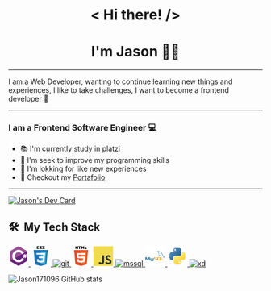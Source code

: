 <h1 align="center">
    < Hi there! />
     
</h1>
<h1 align="center">
    I'm Jason 👨‍💻
</h1>


-------
I am a Web Developer, wanting to continue learning new things and experiences, I like to take challenges, I want to become a frontend developer 🤖

------

### I am a Frontend Software Engineer 💻
* 📚 I'm currently study in platzi 
* 🎇 I'm seek to improve my programming skills 
* 🤸‍ I'm lokking for like new experiences 
* 💼 Checkout my [Portafolio](https://jason-mm.netlify.app/)

------

<a href="https://app.daily.dev/bboyace10"><img src="https://api.daily.dev/devcards/5964cb842d304cba8e2a357a5794588f.png?r=h2o" width="400" alt="Jason's Dev Card"/></a>
  
<h2> 🛠 &nbsp;My Tech Stack</h2>

<p align="left"> <a href="https://www.w3schools.com/cs/" target="_blank"> <img src="https://raw.githubusercontent.com/devicons/devicon/master/icons/csharp/csharp-original.svg" alt="csharp" width="40" height="40"/> </a> <a href="https://www.w3schools.com/css/" target="_blank"> <img src="https://raw.githubusercontent.com/devicons/devicon/master/icons/css3/css3-original-wordmark.svg" alt="css3" width="40" height="40"/> </a> <a href="https://git-scm.com/" target="_blank"> <img src="https://www.vectorlogo.zone/logos/git-scm/git-scm-icon.svg" alt="git" width="40" height="40"/> </a> <a href="https://www.w3.org/html/" target="_blank"> <img src="https://raw.githubusercontent.com/devicons/devicon/master/icons/html5/html5-original-wordmark.svg" alt="html5" width="40" height="40"/> </a> <a href="https://developer.mozilla.org/en-US/docs/Web/JavaScript" target="_blank"> <img src="https://raw.githubusercontent.com/devicons/devicon/master/icons/javascript/javascript-original.svg" alt="javascript" width="40" height="40"/> </a> <a href="https://www.microsoft.com/en-us/sql-server" target="_blank"> <img src="https://cdn.worldvectorlogo.com/logos/microsoft-sql-server.svg" alt="mssql" width="40" height="40"/> </a> <a href="https://www.mysql.com/" target="_blank"> <img src="https://raw.githubusercontent.com/devicons/devicon/master/icons/mysql/mysql-original-wordmark.svg" alt="mysql" width="40" height="40"/> </a> <a href="https://www.python.org" target="_blank"> <img src="https://raw.githubusercontent.com/devicons/devicon/master/icons/python/python-original.svg" alt="python" width="40" height="40"/> </a> <a href="https://www.adobe.com/products/xd.html" target="_blank"> <img src="https://cdn.worldvectorlogo.com/logos/adobe-xd.svg" alt="xd" width="40" height="40"/> </a> </p>

![Jason171096 GitHub stats](https://github-readme-stats.vercel.app/api?username=Jason171096&show_icons=true&theme=tokyonight)


